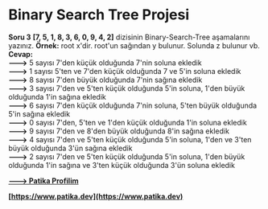# Binary Search Tree Projesi

**Soru 3**
**[7, 5, 1, 8, 3, 6, 0, 9, 4, 2]** dizisinin Binary-Search-Tree aşamalarını yazınız.
**Örnek:** root x'dir. root'un sağından y bulunur. Solunda z bulunur vb.
**Cevap:**  
**--->** 5 sayısı 7'den küçük olduğunda 7'nin soluna ekledik  
**--->** 1 sayısı 5'ten ve 7'den küçük olduğunda 7 ve 5'in soluna ekledik  
**--->** 8 sayısı 7'den büyük olduğunda 7'nin sağına ekledik  
**--->** 3 sayısı 7'den ve 5'ten küçük olduğunda 5'in soluna, 1'den büyük olduğunda 1'in sağına ekledik  
**--->** 6 sayısı 7'den küçük olduğunda 7'nin soluna, 5'ten büyük olduğunda 5'in sağına ekledik  
**--->** 0 sayısı 7'den, 5'ten ve 1'den küçük olduğunda 1'in soluna ekledik  
**--->** 9 sayısı 7'den ve 8'den büyük olduğunda 8'in sağına ekledik  
**--->** 4 sayısı 7'den ve 5'ten küçük olduğunda 5'in soluna, 1'den ve 3'ten büyük olduğunda 3'ün sağına ekledik  
**--->** 2 sayısı 7'den ve 5'ten küçük olduğunda 5'in soluna, 1'den büyük olduğunda 1'in sağına ve 3'ten küçük olduğunda 3'ün soluna ekledik

**[ ---> Patika Profilim](https://app.patika.dev/ziyacaylangmailcom)**

**[https://www.patika.dev](https://www.patika.dev)**
